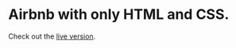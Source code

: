 Airbnb with only HTML and CSS.
===========


Check out the [live version](https://diegorossetti.github.io/htmlcss-airbnb).
